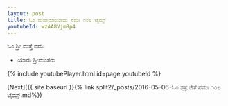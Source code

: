 ```yaml
---
layout: post
title: ಓಂ ಮಹಾಮಾಯಾಯ ನಮಃ ೧೦೮ ಟೈಮ್ಸ್
youtubeId: wzAA8VjmRp4
---
```

 
 
 ಓಂ ಶ್ರೀ ಮತ್ತೆ ನಮಃ  
 
 -  ಯಾರು ಶ್ರೀಮಂತರು 
 
  
 
  
 
 
 
 
 
 


{% include youtubePlayer.html id=page.youtubeId %}
 
[Next]({{ site.baseurl }}{% link  split2/_posts/2016-05-06-ಓಂ ಶತ್ರುಜಿತೆ ನಮಃ ೧೦೮ ಟೈಮ್ಸ್.md%})
 
